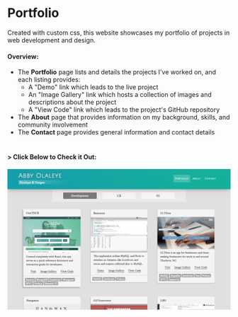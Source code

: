 # Portfolio

Created with custom css, this website showcases my portfolio of projects in web development and design.

#### Overview:
* The __Portfolio__ page lists and details the projects I've worked on, and each listing provides:
  * A "Demo" link which leads to the live project
  * An "Image Gallery" link which hosts a collection of images and descriptions about the project
  * A "View Code" link which leads to the project's GitHub repository
* The __About__ page that provides information on my background, skills, and community involvement
* The __Contact__ page provides general information and contact details

#

#### > __Click Below to Check it Out:__
[![Portfolio](img/portfolio.png)](http://abbyolaleye.com/)
